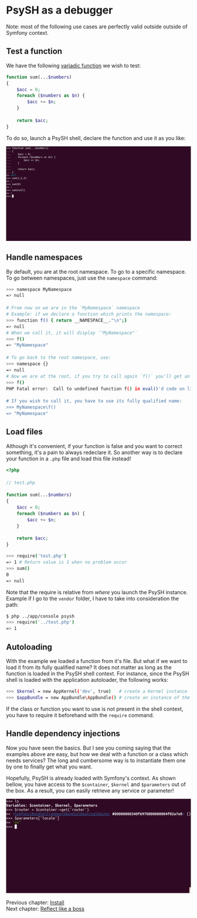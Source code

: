 # PsySH as a debugger

Note: most of the following use cases are perfectly valid outside outside of Symfony context.


## Test a function

We have the following [variadic function](http://php.net/manual/en/functions.arguments.php#functions.variable-arg-list.new) we wish to test:

```php
function sum(...$numbers)
{
    $acc = 0;
    foreach ($numbers as $n) {
        $acc += $n;
    }

    return $acc;
}
```

To do so, launch a PsySH shell, declare the function and use it as you like:

![Use case #1](images/use-case-1.png)


## Handle namespaces

By default, you are at the root namespace. To go to a specific namespace. To go between namespaces, just use the `namespace` command:

```bash
>>> namespace MyNamespace
=> null

# From now on we are in the `MyNamespace` namespace
# Example: if we declare a function which prints the namespace:
>>> function f() { return __NAMESPACE__."\n";}
=> null
# When we call it, it will display `"MyNamespace"`
>>> f()
=> "MyNamespace"

# To go back to the root namespace, use:
>>> namespace {}
=> null
# Now we are at the root, if you try to call again `f()` you'll get an error:
>>> f()
PHP Fatal error:  Call to undefined function f() in eval()'d code on line 1

# If you wish to call it, you have to use its fully qualified name:
>>> MyNamespace\f()
=> "MyNamespace"
```


## Load files

Although it's convenient, if your function is false and you want to correct something, it's a pain to always redeclare
it. So another way is to declare your function in a `.php` file and load this file instead!


```php
<?php

// test.php

function sum(...$numbers)
{
    $acc = 0;
    foreach ($numbers as $n) {
        $acc += $n;
    }

    return $acc;
}
```

```bash
>>> require('test.php')
=> 1 # Return value is 1 when no problem occur
>>> sum()
0
=> null
```

Note that the require is relative from *where* you launch the PsySH instance. Example if I go to the `vendor` folder, I
have to take into consideration the path:

```bash
$ php ../app/console psysh
>>> require('../test.php')
=> 1
```


## Autoloading

With the example we loaded a function from it's file. But what if we want to load it from its fully qualified name? It
does not matter as long as the function is loaded in the PsySH shell context. For instance, since the PsySH shell is
loaded with the application autoloader, the following works:

```bash
>>> $kernel = new AppKernel('dev', true)   # create a Kernel instance
>>> $appBundle = new AppBundle\AppBundle() # create an instance of the AppBundle
```

If the class or function you want to use is not present in the shell context, you have to require it beforehand with 
the `require` command.


## Handle dependency injections

Now you have seen the basics. But I see you coming saying that the examples above are easy, but how we deal with a
function or a class which needs services? The long and cumbersome way is to instantiate them one by one to finally
get what you want.

Hopefully, PsySH is already loaded with Symfony's context. As shown bellow, you have access to the `$container`,
`$kernel` and `$parameters` out of the box. As a result, you can easily retrieve any service or parameter!

![Use case #4](images/use-case-4.png)

Previous chapter: [Install](install.md)<br />
Next chapter: [Reflect like a boss](reflect.md)
